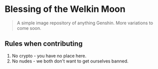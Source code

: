 # Blessing of the Welkin Moon
> A simple image repository of anything Genshin. More variations to come soon.

## Rules when contributing
1. No crypto - you have no place here.
2. No nudes - we both don't want to get ourselves banned.